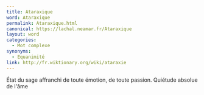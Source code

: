 ```yaml
---
title: Ataraxique
word: Ataraxique
permalink: Ataraxique.html
canonical: https://lachal.neamar.fr/Ataraxique
layout: word
categories:
  - Mot complexe
synonyms:
  - Equanimité
link: http://fr.wiktionary.org/wiki/ataraxie
---
```


État du sage affranchi de toute émotion, de toute passion.
Quiétude absolue de l'âme

